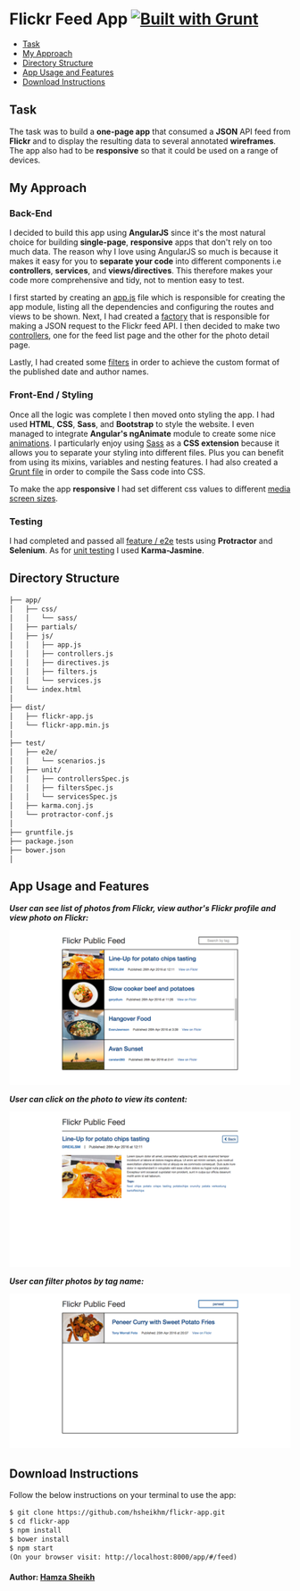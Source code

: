 # Flickr Feed App [![Built with Grunt](https://cdn.gruntjs.com/builtwith.svg)](http://gruntjs.com/)

* [Task](#task)
* [My Approach](#my-approach)
* [Directory Structure](#directory-structure)
* [App Usage and Features](#app-usage-and-features)
* [Download Instructions](#download-instructions)

## Task

The task was to build a **one-page app** that consumed a **JSON** API feed from **Flickr** and to display the resulting data to several annotated **wireframes**. The app also had to be **responsive** so that it could be used on a range of devices.

## My Approach

### Back-End

I decided to build this app using **AngularJS** since it's the most natural choice for building **single-page**, **responsive** apps that don't rely on too much data. The reason why I love using AngularJS so much is because it makes it easy for you to **separate your code** into different components i.e **controllers**, **services**, and **views/directives**. This therefore makes your code more comprehensive and tidy, not to mention easy to test.

I first started by creating an [app.js](https://github.com/hsheikhm/flickr-app/blob/master/app/js/app.js) file which is responsible for creating the app module, listing all the dependencies and configuring the routes and views to be shown. Next, I had created a [factory](https://github.com/hsheikhm/flickr-app/blob/master/app/js/services.js) that is responsible for making a JSON request to the Flickr feed API. I then decided to make two [controllers](https://github.com/hsheikhm/flickr-app/blob/master/app/js/controllers.js), one for the feed list page and the other for the photo detail page.

Lastly, I had created some [filters](https://github.com/hsheikhm/flickr-app/blob/master/app/js/filters.js) in order to achieve the custom format of the published date and author names.

### Front-End / Styling

Once all the logic was complete I then moved onto styling the app. I had used **HTML**, **CSS**, **Sass**, and **Bootstrap** to style the website. I even managed to integrate **Angular's ngAnimate** module to create some nice [animations](https://github.com/hsheikhm/flickr-app/blob/master/app/css/animations.css). I particularly enjoy using [Sass](https://github.com/hsheikhm/flickr-app/tree/master/app/css/sass) as a **CSS extension** because it allows you to separate your styling into different files. Plus you can benefit from using its mixins, variables and nesting features. I had also created a [Grunt file](https://github.com/hsheikhm/flickr-app/blob/master/gruntfile.js) in order to compile the Sass code into CSS.

To make the app **responsive** I had set different css values to different [media screen sizes](https://github.com/hsheikhm/flickr-app/blob/master/app/css/sass/_index.sass).

### Testing

I had completed and passed all [feature / e2e](https://github.com/hsheikhm/flickr-app/blob/master/test/e2e/scenarios.js) tests using **Protractor** and **Selenium**. As for [unit testing](https://github.com/hsheikhm/flickr-app/tree/master/test/unit) I used **Karma-Jasmine**.

## Directory Structure

```
├── app/
│   ├── css/
│   │   └── sass/
│   ├── partials/     
│   ├── js/   
│   │   ├── app.js
│   │   ├── controllers.js
│   │   ├── directives.js
│   │   ├── filters.js
│   │   └── services.js
│   └── index.html
│   
├── dist/
│   ├── flickr-app.js
│   └── flickr-app.min.js
│
├── test/
│   ├── e2e/
│   │   └── scenarios.js
│   ├── unit/  
│   │   ├── controllersSpec.js
│   │   ├── filtersSpec.js
│   │   └── servicesSpec.js
│   ├── karma.conj.js
│   └── protractor-conf.js
│
├── gruntfile.js
├── package.json
├── bower.json
│
```

## App Usage and Features

***User can see list of photos from Flickr, view author's Flickr profile and view photo on Flickr:***

![Feed List Page](https://github.com/hsheikhm/Github-Images/blob/master/flickr-app/feed-list-page.png)

***User can click on the photo to view its content:***

![Photo Detail Page](https://github.com/hsheikhm/Github-Images/blob/master/flickr-app/photo-detail-page.png)

***User can filter photos by tag name:***

![Search by Tag](https://github.com/hsheikhm/Github-Images/blob/master/flickr-app/tag-search.png)

## Download Instructions

Follow the below instructions on your terminal to use the app:

```
$ git clone https://github.com/hsheikhm/flickr-app.git
$ cd flickr-app
$ npm install
$ bower install
$ npm start
(On your browser visit: http://localhost:8000/app/#/feed)
```

#### Author: [Hamza Sheikh](https://github.com/hsheikhm)

